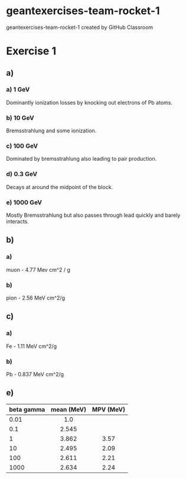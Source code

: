 # geantexercises-team-rocket-1
geantexercises-team-rocket-1 created by GitHub Classroom

# Exercise 1

## a)

### a) 1 GeV
Dominantly ionization losses by knocking out electrons of Pb atoms.


### b) 10 GeV
Bremsstrahlung and some ionization.

### c) 100 GeV
Dominated by bremsstrahlung also leading to pair production.

### d) 0.3 GeV
Decays at around the midpoint of the block.

### e) 1000 GeV
Mostly Bremsstrahlung but also passes through lead quickly and barely interacts.

## b)
### a) 
muon - 4.77 Mev cm^2 / g
### b) 
pion - 2.56 MeV cm^2/g
## c)
### a)  
Fe - 1.11 MeV cm^2/g
### b)  
Pb - 0.837 MeV cm^2/g

## e)
|beta gamma| mean (MeV)| MPV (MeV)|
|----------|:---------:|:--------:|
|0.01      |1.0        |          |
|0.1       |2.545      |          |
|1         |3.862      |3.57      |
|10        |2.495      |2.09      |
|100       |2.611      |2.21      |
|1000      |2.634      |2.24      |
